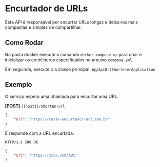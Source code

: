 # Encurtador de URLs

Esta API é responsável por encurtar URLs longas e deixa-las mais compactas e simples de compartilhar.

## Como Rodar

Na pasta docker execute o comando `docker compose up` para criar e inicializar os contêineres especificados no arquivo `compose.yml`.

Em seguinda, execute o a classe principal: `AppApiUrlShortenerApplication`

## Exemplo

O serviço espera uma chamada para encurtar uma URL.

**[POST]** `{{host}}/shorten-url`

```json
{
    "url": "https://teste-encurtador-url.com.br"
}
```

E responde com a URL encurtada:

```
HTTP/1.1 200 OK
```

```json
{
    "url": "https://xxxx.com/ABC"
}
```
